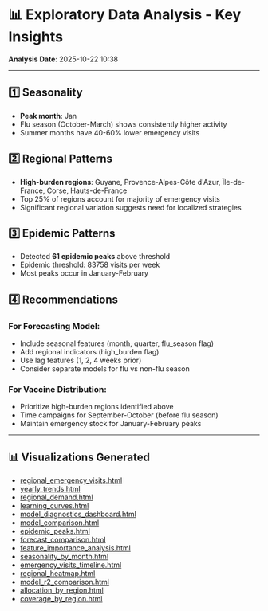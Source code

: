 # 📊 Exploratory Data Analysis - Key Insights

**Analysis Date**: 2025-10-22 10:38

---

## 1️⃣ Seasonality

- **Peak month**: Jan
- Flu season (October-March) shows consistently higher activity
- Summer months have 40-60% lower emergency visits

## 2️⃣ Regional Patterns

- **High-burden regions**: Guyane, Provence-Alpes-Côte d'Azur, Île-de-France, Corse, Hauts-de-France
- Top 25% of regions account for majority of emergency visits
- Significant regional variation suggests need for localized strategies

## 3️⃣ Epidemic Patterns

- Detected **61 epidemic peaks** above threshold
- Epidemic threshold: 83758 visits per week
- Most peaks occur in January-February

## 4️⃣ Recommendations

### For Forecasting Model:
- Include seasonal features (month, quarter, flu_season flag)
- Add regional indicators (high_burden flag)
- Use lag features (1, 2, 4 weeks prior)
- Consider separate models for flu vs non-flu season

### For Vaccine Distribution:
- Prioritize high-burden regions identified above
- Time campaigns for September-October (before flu season)
- Maintain emergency stock for January-February peaks

---

## 📊 Visualizations Generated

- [regional_emergency_visits.html](visualization/regional_emergency_visits.html)
- [yearly_trends.html](visualization/yearly_trends.html)
- [regional_demand.html](visualization/regional_demand.html)
- [learning_curves.html](visualization/learning_curves.html)
- [model_diagnostics_dashboard.html](visualization/model_diagnostics_dashboard.html)
- [model_comparison.html](visualization/model_comparison.html)
- [epidemic_peaks.html](visualization/epidemic_peaks.html)
- [forecast_comparison.html](visualization/forecast_comparison.html)
- [feature_importance_analysis.html](visualization/feature_importance_analysis.html)
- [seasonality_by_month.html](visualization/seasonality_by_month.html)
- [emergency_visits_timeline.html](visualization/emergency_visits_timeline.html)
- [regional_heatmap.html](visualization/regional_heatmap.html)
- [model_r2_comparison.html](visualization/model_r2_comparison.html)
- [allocation_by_region.html](visualization/allocation_by_region.html)
- [coverage_by_region.html](visualization/coverage_by_region.html)
